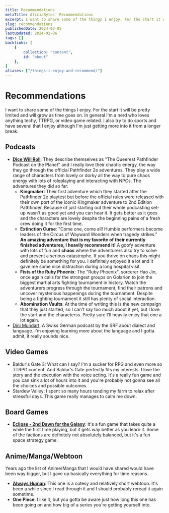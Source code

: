 ```yaml
---
title: Recommendations
metaTitle: AliciaBytes' Recommendations
excerpt: I want to share some of the things I enjoy. For the start it will be pretty limited and will grow as time goes on. In general I'm a nerd who loves anything techy, TTRPG, or video game related. I also try to do sports and have several that I enjoy although I'm just getting more into it from a longer break.
slug: recommendations
publishedDate: 2024-02-05
lastUpdated: 2024-02-06
tags: []
backlinks: [
    {
        collection: "content",
        id: "about"
    },
]
aliases: ["/things-i-enjoy-and-recommend/"]
---
```


# Recommendations

I want to share some of the things I enjoy. For the start it will be pretty limited and will grow as time goes on. In general I'm a nerd who loves anything techy, TTRPG, or video game related. I also try to do sports and have several that I enjoy although I'm just getting more into it from a longer break.

## Podcasts

- **[Dice Will Roll](https://www.dicewillroll.com/)**: They describe themselves as "The Queerest Pathfinder Podcast on the Planet" and I really love their chaotic energy, the way they go through the official Pathfinder 2e adventures. They play a wide range of characters from lovely or dorky all the way to pure chaos energy with lots of roleplaying and interacting with NPCs. The adventures they did so far:
  - **Kingmaker**: Their first adventure which they started after the Pathfinder 2e playtest but before the official rules were released with their own port of the iconic Kingmaker adventure to 2nd Edition Pathfinder. Because of just starting out their whole podcasting set-up wasn't as good yet and you can hear it. It gets better as it goes and the characters are lovely despite the beginning pains of a fresh crew doing it for the first time.
  - **Extinction Curse**: "Come one, come all! Humble performers become leaders of the Circus of Wayward Wonders when tragedy strikes." **An amazing adventure that is my favorite of their currently finished adventures, I heavily recommend it!** A goofy adventure with lots of fun and **chaos** where the adventurers also try to solve and prevent a serious catastrophe. If you thrive on chaos this might definitely be something for you. I definitely enjoyed it a lot and it gave me some nice distraction during a long hospital visit.
  - **Fists of the Ruby Phoenix**: The "Ruby Phoenix", sorcerer Hao Jin, once again calls for the strongest groups on Golarion to join the biggest martial arts fighting tournament in history. Watch the adventurers progress through the tournament, find their patrons and uncover mysterious happenings during the tournament. Despite being a fighting tournament it still has plenty of social interaction.
  - **Abomination Vaults**: At the time of writing this is the new campaign that they just started, so I can't say too much about it yet, but I love the start and the characterss. Pretty sure I'll heavily enjoy that one a lot again.
- [Dini Mundart](https://www.srf.ch/audio/dini-mundart): A Swiss German podcast by the SRF about dialect and language. I'm enjoying learning more about the language and I gotta admit, it really sounds nice.

## Video Games

- Baldur's Gate 3: What can I say? I'm a sucker for RPG and even more so TTRPG content. And Baldur's Gate perfectly fits my interests. I love the story and the execution with the voice acting. It's a really fun game and you can sink a lot of hours into it and you're probably not gonna see all the choices and possible outcomes.
- Stardew Valley: I spent so many hours tending my farm to relax after stressful days. This game really manages to calm me down.

## Board Games

- **[Eclipse - 2nd Dawn for the Galaxy](https://en.lautapelit.fi/product/24681/eclipse---2nd-dawn-for-the-galaxy-eng)**: It's a fun game that takes quite a while the first time playing, but it gets way better as you learn it. Some of the factions are definitely not absolutely balanced, but it's a fun space strategy game.

## Anime/Manga/Webtoon

Years ago the list of Anime/Manga that I would have shared would have been way bigger, but I gave up basically everything for time reasons.

- **[Always Human](https://www.webtoons.com/en/romance/always-human/list?title_no=557)**: This one is a cutesy and relatively short webtoon. It's been a while since I read through it and I should probably reread it again sometime.
- **One Piece**: I like it, but you gotta be aware just how long this one has been going on and how big of a series you're getting yourself into.
